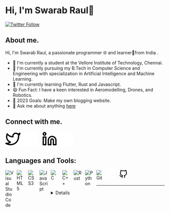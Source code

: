 # Hi, I'm Swarab Raul👋

[![Twitter Follow](https://img.shields.io/twitter/follow/SwarabRaul?color=1DA1F2&logo=Twitter&style=for-the-badge)](https://twitter.com/intent/follow?original_referer=https%3A%2F%2Fgithub.com%2FSwarabRaul&screen_name=SwarabRaul)

## About me.

Hi, I'm Swarab Raul, a passionate programmer 🌐 and learner📕from India .

- 🏫 I'm currently a student at the Vellore Institute of Technology, Chennai.
- 📖 I'm currently pursuing my B.Tech in Computer Science and Engineering with specialization in Artificial Intelligence and Machine Learning.
- 🌱 I'm currently learning Flutter, Rust and Javascript.
- 😄 Fun Fact: I have a keen interested in Aeromodelling, Drones, and Robotics.
- 🥅 2023 Goals: Make my own blogging website.
- 💬 Ask me about anything [here](https://github.com/SwarabRaul/SwarabRaul/issues)

<!--
### Spotify Playing 🎧

[![Spotify](https://novatorem-layark23.vercel.app/api/spotify)](https://open.spotify.com/user/Swarab_Raul)
-->

## Connect with me.

<!-- [![website](svg/globe-light.svg)](#gh-light-mode-only)
[![website](svg/globe-dark.svg)](#gh-dark-mode-only)-->

[![website](./svg/twitter-light.svg)](https://twitter.com/swarabraul#gh-light-mode-only)
[![website](./svg/twitter-dark.svg)](https://twitter.com/swarabraul#gh-dark-mode-only)
&nbsp;&nbsp;
[![website](./svg/linkedin-light.svg)](https://www.linkedin.com/in/swarab-raul-186106235#gh-light-mode-only)
[![website](./svg/linkedin-dark.svg)](https://www.linkedin.com/in/swarab-raul-186106235#gh-dark-mode-only)

## Languages and Tools:

<img align="left" alt="Visual Studio Code" width="26px" src="https://cdn.jsdelivr.net/gh/devicons/devicon/icons/vscode/vscode-original.svg" style="padding-right:10px;" />
<img align="left" alt="HTML5" width="26px" src="https://cdn.jsdelivr.net/gh/devicons/devicon/icons/html5/html5-original.svg" style="padding-right:10px;" />
<img align="left" alt="CSS3" width="26px" src="https://cdn.jsdelivr.net/gh/devicons/devicon/icons/css3/css3-original.svg" style="padding-right:10px;" />
<img align="left" alt="JavaScript" width="26px" src="https://cdn.jsdelivr.net/gh/devicons/devicon/icons/javascript/javascript-original.svg" style="padding-right:10px;" />
<img align="left" alt="C" width="26px" src="https://cdn.jsdelivr.net/gh/devicons/devicon/icons/c/c-original.svg" style="padding-right:10px;" />
<img align="left" alt="C++" width="26px" src="https://cdn.jsdelivr.net/gh/devicons/devicon/icons/cplusplus/cplusplus-original.svg" style="padding-right:10px;" />
<img align="left" alt="Rust" width="26px" src="https://cdn.jsdelivr.net/gh/devicons/devicon/icons/rust/rust-plain.svg" style="padding-right:10px;" />
<img align="left" alt="Python" width="26px" src="https://cdn.jsdelivr.net/gh/devicons/devicon/icons/python/python-original.svg" style="padding-right:10px;" />
<img align="left" alt="Git" width="26px" src="https://cdn.jsdelivr.net/gh/devicons/devicon/icons/git/git-original.svg" style="padding-right:10px;" />

[<img align="left" alt="Github" width="26px" src="svg/github-dark.svg" style="padding-right:10px;" />](#gh-dark-mode-only)
[<img align="left" alt="Github" width="26px" src="svg/github-light.svg" style="padding-right:10px;" />](#gh-light-mode-only)
<br />
<br />

---

<details>
<!-- <summary>⚡GitHub Stats</summary> -->

<!-- ![Swarab's GitHub stats](https://github-readme-stats.vercel.app/api?username=SwarabRaul&show_icons=true&theme=radical) -->

</details>

[website]: https://swarabraul.github.io/
[twitter]: https://twitter.com/swarabraul
